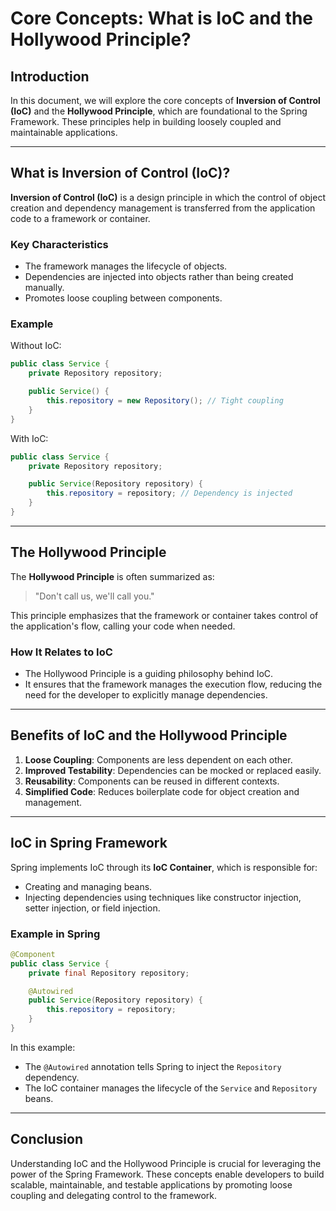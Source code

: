 # Core Concepts: What is IoC and the Hollywood Principle?

## Introduction

In this document, we will explore the core concepts of **Inversion of Control (IoC)** and the **Hollywood Principle**, which are foundational to the Spring Framework. These principles help in building loosely coupled and maintainable applications.

---

## What is Inversion of Control (IoC)?

**Inversion of Control (IoC)** is a design principle in which the control of object creation and dependency management is transferred from the application code to a framework or container.

### Key Characteristics

- The framework manages the lifecycle of objects.
- Dependencies are injected into objects rather than being created manually.
- Promotes loose coupling between components.

### Example

Without IoC:

```java
public class Service {
    private Repository repository;

    public Service() {
        this.repository = new Repository(); // Tight coupling
    }
}
```

With IoC:

```java
public class Service {
    private Repository repository;

    public Service(Repository repository) {
        this.repository = repository; // Dependency is injected
    }
}
```

---

## The Hollywood Principle

The **Hollywood Principle** is often summarized as:
> "Don't call us, we'll call you."

This principle emphasizes that the framework or container takes control of the application's flow, calling your code when needed.

### How It Relates to IoC

- The Hollywood Principle is a guiding philosophy behind IoC.
- It ensures that the framework manages the execution flow, reducing the need for the developer to explicitly manage dependencies.

---

## Benefits of IoC and the Hollywood Principle

1. **Loose Coupling**: Components are less dependent on each other.
2. **Improved Testability**: Dependencies can be mocked or replaced easily.
3. **Reusability**: Components can be reused in different contexts.
4. **Simplified Code**: Reduces boilerplate code for object creation and management.

---

## IoC in Spring Framework

Spring implements IoC through its **IoC Container**, which is responsible for:

- Creating and managing beans.
- Injecting dependencies using techniques like constructor injection, setter injection, or field injection.

### Example in Spring

```java
@Component
public class Service {
    private final Repository repository;

    @Autowired
    public Service(Repository repository) {
        this.repository = repository;
    }
}
```

In this example:

- The `@Autowired` annotation tells Spring to inject the `Repository` dependency.
- The IoC container manages the lifecycle of the `Service` and `Repository` beans.

---

## Conclusion

Understanding IoC and the Hollywood Principle is crucial for leveraging the power of the Spring Framework. These concepts enable developers to build scalable, maintainable, and testable applications by promoting loose coupling and delegating control to the framework.
